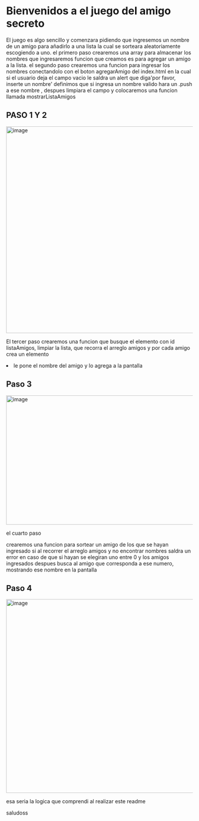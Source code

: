 <h1>Bienvenidos a el juego del amigo secreto</h1>
El juego es algo sencillo y comenzara pidiendo que ingresemos un nombre de un amigo para añadirlo a 
una lista la cual se sorteara aleatoriamente escogiendo a uno.
el primero paso
crearemos una array para almacenar los nombres que ingresaremos
 funcion que creamos es para agregar un amigo a la lista.
 el segundo paso 
 crearemos una funcion para ingresar los nombres conectandolo con el boton agregarAmigo del index.html 
 en la cual si el usuario deja el campo vacio le saldra un alert que diga'por favor, inserte un nombre'
 definimos que si ingresa un nombre valido hara un .push a ese nombre , despues limpiara el campo y colocaremos
 una funcion llamada mostrarListaAmigos 
 
 <H2> PASO 1 Y 2</H2>
 
 <img width="1362" height="558" alt="image" src="https://github.com/user-attachments/assets/567bb994-277e-46b1-baad-ba2ab93a8cfc" />

El tercer paso 
crearemos una funcion que busque el elemento con id listaAmigos, limpiar la lista, que recorra el arreglo amigos y por cada amigo
crea un elemento<li>
le pone el nombre del amigo
y lo agrega a la pantalla

<h2>Paso 3</h2>

<img width="1073" height="349" alt="image" src="https://github.com/user-attachments/assets/68bfa683-7dba-4184-9eff-91dd201b61a9" />


el cuarto paso 

crearemos una funcion para sortear un amigo de los que se hayan ingresado 
si al recorrer el arreglo amigos y no encontrar nombres saldra un error
en caso de que si hayan se elegiran uno entre 0 y los amigos ingresados
despues busca al amigo que corresponda a ese numero, mostrando ese nombre en la pantalla

<h2> Paso 4</h2>

<img width="1278" height="523" alt="image" src="https://github.com/user-attachments/assets/9a1b9bf2-febd-4c38-ad77-9c59923bd1de" />

 esa seria la logica que comprendi al realizar este readme 

 saludoss
